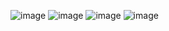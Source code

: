 ![image](https://github.com/user-attachments/assets/c1e5cecf-baf0-416b-89b6-99eae36b2be4)
![image](https://github.com/user-attachments/assets/9570a56d-5b89-4e4a-bd0f-e02d91ebf2b7)
![image](https://github.com/user-attachments/assets/f15cb329-3697-4d88-b84d-210076864220)
![image](https://github.com/user-attachments/assets/21d93c14-52f0-4f8d-9309-8329440fa55a)

